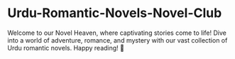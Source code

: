 # Urdu-Romantic-Novels-Novel-Club
Welcome to our Novel Heaven, where captivating stories come to life! Dive into a world of adventure, romance, and mystery with our vast collection of Urdu romantic novels. Happy reading! 🙂
